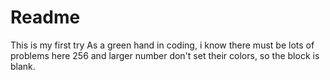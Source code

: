 # Readme
This is my first try 
As a green hand in coding, i know there must be lots of problems here
256 and larger number don't set their colors, so the block is blank.
